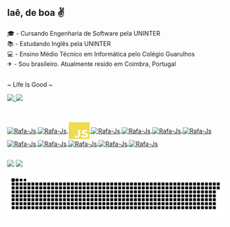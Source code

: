 ## Iaê, de boa  ✌

🎓 - Cursando Engenharia de Software pela UNINTER <br>
📚 - Estudando Inglês pela UNINTER<br>
💻 - Ensino Médio Técnico em Informática pelo Colégio Guarulhos <br>
✈ - Sou brasileiro. Atualmente resido em Coimbra, Portugal <br><br>

~ Life Is Good ~



<div>
  <a href="https://github.com/danielcmelo">
  <img height="180em" src="https://github-readme-stats.vercel.app/api?username=danielcmelo&show_icons=true&theme=dark&include_all_commits=true&count_private=true"/>
  <img height="180em" src="https://github-readme-stats.vercel.app/api/top-langs/?username=danielcmelo&layout=compact&langs_count=7&theme=dark"/>
</div>
  
  ##
  
<div style="display: inline_block"><br>
  <img align="center" alt="Rafa-Js" height="40" width="50" src="https://cdn.jsdelivr.net/gh/devicons/devicon/icons/html5/html5-original-wordmark.svg" />
  <img align="center" alt="Rafa-Js" height="40" width="50" src="https://cdn.jsdelivr.net/gh/devicons/devicon/icons/css3/css3-original-wordmark.svg" />
  <img align="center" alt="Rafa-Js" height="40" width="50" src="https://raw.githubusercontent.com/devicons/devicon/master/icons/javascript/javascript-plain.svg">
  <img align="center" alt="Rafa-Js" height="40" width="50" src="https://cdn.jsdelivr.net/gh/devicons/devicon/icons/java/java-original.svg" />
<!--   <img align="center" alt="Rafa-Js" height="40" width="50" src="https://cdn.jsdelivr.net/gh/devicons/devicon/icons/nextjs/nextjs-original-wordmark.svg" /> -->
  <img align="center" alt="Rafa-Js" height="40" width="50" src="https://cdn.jsdelivr.net/gh/devicons/devicon/icons/php/php-original.svg" />
<!--   <img align="center" alt="Rafa-Js" height="40" width="50" src="https://cdn.jsdelivr.net/gh/devicons/devicon/icons/gulp/gulp-plain.svg" /> -->
  <img align="center" alt="Rafa-Js" height="40" width="50" src="https://cdn.jsdelivr.net/gh/devicons/devicon/icons/webpack/webpack-original.svg" />
<!--   <img align="center" alt="Rafa-Js" height="40" width="50" src="https://cdn.jsdelivr.net/gh/devicons/devicon/icons/jquery/jquery-original.svg" /> -->
  <img align="center" alt="Rafa-Js" height="40" width="50" src="https://cdn.jsdelivr.net/gh/devicons/devicon/icons/bootstrap/bootstrap-original.svg" />
<!--   <img align="center" alt="Rafa-Js" height="40" width="50" src="https://cdn.jsdelivr.net/gh/devicons/devicon/icons/react/react-original.svg" />
  <img align="center" alt="Rafa-Js" height="40" width="50" src="https://cdn.jsdelivr.net/gh/devicons/devicon/icons/angularjs/angularjs-original.svg" />
  <img align="center" alt="Rafa-Js" height="40" width="50" src="https://cdn.jsdelivr.net/gh/devicons/devicon/icons/vuejs/vuejs-original.svg" />
  <img align="center" alt="Rafa-Js" height="40" width="50" src="https://cdn.jsdelivr.net/gh/devicons/devicon/icons/electron/electron-original.svg" /> -->
  <img align="center" alt="Rafa-Js" height="40" width="50" src="https://cdn.jsdelivr.net/gh/devicons/devicon/icons/npm/npm-original-wordmark.svg" />
  <img align="center" alt="Rafa-Js" height="40" width="50" src="https://cdn.jsdelivr.net/gh/devicons/devicon/icons/gitlab/gitlab-original.svg" />
<!--   <img align="center" alt="Rafa-Js" height="40" width="50" src="https://cdn.jsdelivr.net/gh/devicons/devicon/icons/mysql/mysql-original-wordmark.svg" /> -->
  <img align="center" alt="Rafa-Js" height="40" width="50" src="https://cdn.jsdelivr.net/gh/devicons/devicon/icons/illustrator/illustrator-line.svg" />
  <img align="center" alt="Rafa-Js" height="40" width="50" src="https://cdn.jsdelivr.net/gh/devicons/devicon/icons/photoshop/photoshop-line.svg" />
  <img align="center" alt="Rafa-Js" height="40" width="50" src="https://cdn.jsdelivr.net/gh/devicons/devicon/icons/xd/xd-line.svg" />
                                          
                                                                                       
</div>
  
  ##
 

  
 
  <a href = "mailto:odanielmelowork@gmail.com"><img src="https://img.shields.io/badge/-Gmail-%23333?style=for-the-badge&logo=gmail&logoColor=white" target="_blank"></a>
  <a href="https://www.linkedin.com/in/daniel-melo-90ab6b210" target="_blank"><img src="https://img.shields.io/badge/-LinkedIn-%230077B5?style=for-the-badge&logo=linkedin&logoColor=white" target="_blank"></a> 
 
  ![Snake animation](https://github.com/danielcmelo/danielcmelo/blob/output/github-contribution-grid-snake.svg)
 
</div>
